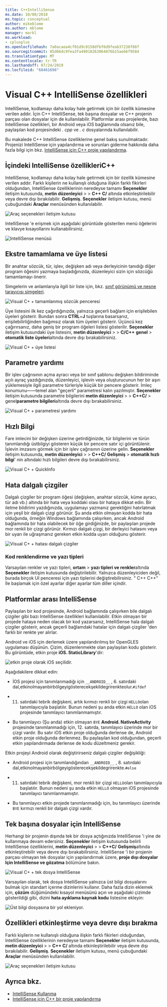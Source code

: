 ```yaml
---
title: C++IntelliSense
ms.date: 10/08/2018
ms.topic: conceptual
author: mikeblome
ms.author: mblome
manager: markl
ms.workload:
- cplusplus
ms.openlocfilehash: 7a0acaea4cf01d9c0158dfbf6d9feab37238f88f
ms.sourcegitcommit: 85d66dc9fea3fa49018263064876b15aeb6f9584
ms.translationtype: MT
ms.contentlocale: tr-TR
ms.lasthandoff: 07/24/2019
ms.locfileid: "68461698"
---
```

# <a name="visual-c-intellisense-features"></a>Visual C++ IntelliSense özellikleri

IntelliSense, kodlamayı daha kolay hale getirmek için bir özellik kümesine verilen addır. İçin C++ IntelliSense, tek başına dosyalar ve C++ projenin parçası olan dosyalar için de kullanılabilir. Platformlar arası projelerde, bazı IntelliSense özellikleri, bir Android veya iOS bağlamında olsanız bile, paylaşılan kod projesindeki *. cpp* ve *. c* dosyalarında kullanılabilir.

Bu makalede C++ IntelliSense özelliklerine genel bakış sunulmaktadır. Projenizi IntelliSense için yapılandırma ve sorunları giderme hakkında daha fazla bilgi için bkz. [IntelliSense için C++ proje yapılandırma](visual-cpp-intellisense-configuration.md).

## <a name="intellisense-features-in-c"></a>İçindeki IntelliSense özellikleriC++

IntelliSense, kodlamayı daha kolay hale getirmek için bir özellik kümesine verilen addır. Farklı kişilerin ne kullanışlı olduğuna ilişkin farklı fikirleri olduğundan, IntelliSense özelliklerinin neredeyse tamamı **Seçenekler** iletişim kutusunda, **metin düzenleyici** >  >  **C++ C/** altında etkinleştirilebilir veya devre dışı bırakılabilir. **Gelişmiş**. **Seçenekler** iletişim kutusu, menü çubuğundaki **Araçlar** menüsünden kullanılabilir.

![Araç seçenekleri iletişim kutusu](../ide/media/sintellisensecpptoolsoptions.PNG)

IntelliSense 'e erişmek için aşağıdaki görüntüde gösterilen menü öğelerini ve klavye kısayollarını kullanabilirsiniz.

![IntelliSense menüsü](../ide/media/vs2015_cpp_intellisense_menu.png)

## <a name="statement-completion-and-member-list"></a>Ekstre tamamlama ve üye listesi

Bir anahtar sözcük, tür, işlev, değişken adı veya derleyicinin tanıdığı diğer program öğesini yazmaya başladığınızda, düzenleyici sizin için sözcüğü tamamlamayı önerir.

Simgelerin ve anlamlarıyla ilgili bir liste için, bkz. [sınıf görünümü ve nesne tarayıcısı simgeleri](../ide/class-view-and-object-browser-icons.md).

![Visual C&#43; &#43; tamamlanmış sözcük penceresi](../ide/media/vs2015_cpp_complete_word.png)

Üye listesini ilk kez çağırdığınızda, yalnızca geçerli bağlam için erişilebilen üyeleri gösterir. Bundan sonra **CTRL**+**J** tuşlarına basarsanız, erişilebilirliğinden bağımsız olarak tüm üyeleri gösterir. Üçüncü kez çağırırsanız, daha geniş bir program öğeleri listesi gösterilir. **Seçenekler** iletişim kutusundaki üye listesini, **metin düzenleyici** >  > **C/C++** **genel** > **otomatik liste üyeleri**altında devre dışı bırakabilirsiniz.

![Visual C&#43; &#43; üye listesi](../ide/media/vs2015_cpp_list_members.png)

## <a name="parameter-help"></a>Parametre yardımı

Bir işlev çağrısının açma ayracı veya bir sınıf şablonu değişken bildiriminde açılı ayraç yazdığınızda, düzenleyici, işlevin veya oluşturucunun her bir aşırı yüklemesiyle ilgili parametre türleriyle küçük bir pencere gösterir. İmleç konumunu&mdash;&mdash;temel alan "geçerli" parametresi kalın yazılmıştır. **Seçenekler** iletişim kutusunda parametre bilgilerini **metin düzenleyici** >  > **C++C/**  > genel**parametre bilgileri**altında devre dışı bırakabilirsiniz.

![Visual C&#43; &#43; parametresi yardımı](../ide/media/vs_2015_cpp_param_help.png)

## <a name="quick-info"></a>Hızlı Bilgi

Fare imlecini bir değişken üzerine getirdiğinizde, tür bilgilerini ve türün tanımlandığı üstbilgiyi gösteren küçük bir pencere satır içi görüntülenir. İşlevin imzasını görmek için bir işlev çağrısının üzerine gelin. **Seçenekler** iletişim kutusunda, **metin düzenleyici** >  > **C++C/** **Gelişmiş** > **otomatik hızlı bilgi**' nin altındaki hızlı bilgileri devre dışı bırakabilirsiniz.

![Visual C&#43; &#43; QuickInfo](../ide/media/vs2015_cpp_quickinfo.png)

## <a name="error-squiggles"></a>Hata dalgalı çizgiler

Dalgalı çizgiler bir program öğesi (değişken, anahtar sözcük, küme ayracı, tür adı vb.) altında bir hata veya koddaki olası bir hataya dikkat edin. Bir iletme bildirimi yazdığınızda, uygulamayı yazmanız gerektiğini hatırlatmak için yeşil bir dalgalı çizgi görünür. Şu anda etkin olmayan kodda bir hata olduğunda, örneğin Windows bağlamında çalışırken, ancak Android bağlamında bir hata olabilecek bir öğe girdiğinizde, bir paylaşılan projede mor renkli bir çizgi görünür. Kırmızı dalgalı çizgi, bir derleyici hatasını veya bir uyarı ile uğraşmanız gereken etkin kodda uyarı olduğunu gösterir.

![Visual C&#43; &#43; hatası dalgalı çizgiler](../ide/media/vs2015_cpp_error_quiggles.png)

### <a name="code-colorization-and-fonts"></a>Kod renklendirme ve yazı tipleri

Varsayılan renkler ve yazı tipleri, **ortam** > **yazı tipleri ve renkler**altında **Seçenekler** iletişim kutusunda değiştirilebilir. Yalnızca düzenleyiciden değil, burada birçok UI penceresi için yazı tiplerini değiştirebilirsiniz. " C++ C++" İle başlamak için özel ayarlar diğer ayarlar tüm diller içindir.

## <a name="cross-platform-intellisense"></a>Platformlar arası IntelliSense

Paylaşılan bir kod projesinde, Android bağlamında çalışırken bile dalgalı çizgiler gibi bazı IntelliSense özellikleri kullanılabilir. Etkin olmayan bir projede hataya neden olacak bir kod yazarsanız, IntelliSense hala dalgalı çizgiler gösterir, ancak geçerli bağlamdaki hatalar için dalgalı çizgiler 'den farklı bir renkte yer alırlar.

Android ve iOS için derlemek üzere yapılandırılmış bir OpenGLES uygulaması düşünün. Çizim, düzenlenmekte olan paylaşılan kodu gösterir. Bu görüntüde, etkin proje **iOS. StaticLibrary**'dir:

![etkin proje olarak iOS seçilidir.](../ide/media/intellisensecppcrossplatform2.png)

Aşağıdakilere dikkat edin:

- İOS projesi için tanımlanmadığı için `__ANDROID__` , 6. satırdaki dal,etkinolmayanbirbölgeyigösterecekşekildegrirenkteolur.`#ifdef`

- 11. satırdaki tebrik değişkeni, artık kırmızı renkli bir çizgi `HELLO`olan tanımlayıcıyla başlatılır. Bunun nedeni şu anda etkin `HELLO` olan iOS projesinde tanımlayıcı tanımlanmamıştır.

- Bu tanımlayıcı (Şu anda) etkin olmayan `BYE` **Android. NativeActivity** projesinde tanımlanmadığı için, 12. satırda, tanımlayıcı üzerinde mor bir çizgi vardır. Bu satır iOS etkin proje olduğunda derlense de, Android etkin proje olduğunda derlenmez. Bu paylaşılan kod olduğundan, geçerli etkin yapılandırmada derlense de kodu düzeltmeniz gerekir.

Etkin projeyi Android olarak değiştirirseniz dalgalı çizgiler değişikliği:

- Android projesi için tanımlandığından `__ANDROID__` , 8. satırdaki dal,etkinolmayanbirbölgeyigösterecekşekildegrirenkte.`#else`

- 11. satırdaki tebrik değişkeni, mor renkli bir çizgi `HELLO`olan tanımlayıcıyla başlatılır. Bunun nedeni şu anda etkin `HELLO` olmayan iOS projesinde tanımlayıcı tanımlanmamıştır.

- Bu tanımlayıcı etkin projede tanımlanmadığı için, bu tanımlayıcı üzerinde `BYE` kırmızı renkli bir dalgalı çizgi vardır.

## <a name="intellisense-for-stand-alone-files"></a>Tek başına dosyalar için IntelliSense

Herhangi bir projenin dışında tek bir dosya açtığınızda IntelliSense 'i yine de kullanmaya devam edersiniz. **Seçenekler** iletişim kutusunda belirli IntelliSense özelliklerini, **metin düzenleyici** >  > **C++C/** **Gelişmiş**altında etkinleştirebilir veya devre dışı bırakabilirsiniz. IntelliSense 'i bir projenin parçası olmayan tek dosyalar için yapılandırmak üzere, **proje dışı dosyalar Için IntelliSense ve gözatma** bölümüne bakın.

![Visual C&#43; &#43; tek dosya IntelliSense](../ide/media/vs2015_cpp_single_file_intellisense.png)

Varsayılan olarak, tek dosya IntelliSense yalnızca üst bilgi dosyalarını bulmak için standart içerme dizinlerini kullanır. Daha fazla dizin eklemek için, **çözüm** düğümündeki kısayol menüsünü açın ve aşağıdaki çizimde gösterildiği gibi, dizini **hata ayıklama kaynak kodu** listesine ekleyin:

![Üst bilgi dosyasına bir yol ekleniyor.](../ide/media/intellisensedebugyourcode.jpg)

## <a name="enable-or-disable-features"></a>Özellikleri etkinleştirme veya devre dışı bırakma

Farklı kişilerin ne kullanışlı olduğuna ilişkin farklı fikirleri olduğundan, IntelliSense özelliklerinin neredeyse tamamı **Seçenekler** iletişim kutusunda, **metin düzenleyici** >  >  **C++ C/** altında etkinleştirilebilir veya devre dışı bırakılabilir. **Gelişmiş**. **Seçenekler** iletişim kutusu, menü çubuğundaki **Araçlar** menüsünden kullanılabilir.

![Araç seçenekleri iletişim kutusu](../ide/media/sintellisensecpptoolsoptions.PNG)

## <a name="see-also"></a>Ayrıca bkz.

- [IntelliSense Kullanma](../ide/using-intellisense.md)
- [IntelliSense için C++ bir proje yapılandırma](visual-cpp-intellisense-configuration.md)
